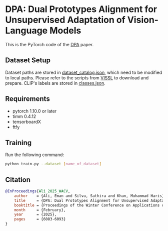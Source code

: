 # DPA: Dual Prototypes Alignment for Unsupervised Adaptation of Vision-Language Models

This is the PyTorch code of the [DPA](https://arxiv.org/abs/2408.08855) paper.

## Dataset Setup

Dataset paths are stored in [dataset_catalog.json](https://github.com/Externalhappy/DPA/blob/main/json_files/dataset_catalog.json), which need to be modified to local paths. Please refer to the scripts from [VISSL](https://github.com/facebookresearch/vissl/tree/main/extra_scripts/datasets) to download and prepare. CLIP's labels are stored in [classes.json](https://github.com/Externalhappy/DPA/blob/main/json_files/classes.json).

## Requirements
- pytorch 1.10.0 or later
- timm 0.4.12
- tensorboardX
- ftfy

## Training

Run the following command:

```bash
python train.py --dataset [name_of_dataset]
```

## Citation

```bibtex
@InProceedings{Ali_2025_WACV,
    author    = {Ali, Eman and Silva, Sathira and Khan, Muhammad Haris},
    title     = {DPA: Dual Prototypes Alignment for Unsupervised Adaptation of Vision-Language Models},
    booktitle = {Proceedings of the Winter Conference on Applications of Computer Vision (WACV)},
    month     = {February},
    year      = {2025},
    pages     = {6083-6093}
}
